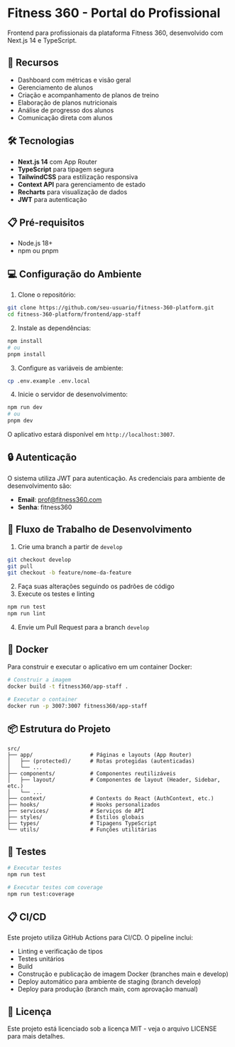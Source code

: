 # Fitness 360 - Portal do Profissional

Frontend para profissionais da plataforma Fitness 360, desenvolvido com Next.js 14 e TypeScript.

## 🚀 Recursos

- Dashboard com métricas e visão geral
- Gerenciamento de alunos
- Criação e acompanhamento de planos de treino
- Elaboração de planos nutricionais
- Análise de progresso dos alunos
- Comunicação direta com alunos

## 🛠️ Tecnologias

- **Next.js 14** com App Router
- **TypeScript** para tipagem segura
- **TailwindCSS** para estilização responsiva
- **Context API** para gerenciamento de estado
- **Recharts** para visualização de dados
- **JWT** para autenticação

## 📋 Pré-requisitos

- Node.js 18+
- npm ou pnpm

## 💻 Configuração do Ambiente

1. Clone o repositório:
```bash
git clone https://github.com/seu-usuario/fitness-360-platform.git
cd fitness-360-platform/frontend/app-staff
```

2. Instale as dependências:
```bash
npm install
# ou
pnpm install
```

3. Configure as variáveis de ambiente:
```bash
cp .env.example .env.local
```

4. Inicie o servidor de desenvolvimento:
```bash
npm run dev
# ou
pnpm dev
```

O aplicativo estará disponível em `http://localhost:3007`.

## 🔒 Autenticação

O sistema utiliza JWT para autenticação. As credenciais para ambiente de desenvolvimento são:

- **Email**: prof@fitness360.com
- **Senha**: fitness360

## 🔄 Fluxo de Trabalho de Desenvolvimento

1. Crie uma branch a partir de `develop`
```bash
git checkout develop
git pull
git checkout -b feature/nome-da-feature
```

2. Faça suas alterações seguindo os padrões de código
3. Execute os testes e linting
```bash
npm run test
npm run lint
```

4. Envie um Pull Request para a branch `develop`

## 🐳 Docker

Para construir e executar o aplicativo em um container Docker:

```bash
# Construir a imagem
docker build -t fitness360/app-staff .

# Executar o container
docker run -p 3007:3007 fitness360/app-staff
```

## 📦 Estrutura do Projeto

```
src/
├── app/                  # Páginas e layouts (App Router)
│   ├── (protected)/      # Rotas protegidas (autenticadas)
│   └── ...
├── components/           # Componentes reutilizáveis
│   ├── layout/           # Componentes de layout (Header, Sidebar, etc.)
│   └── ...
├── context/              # Contexts do React (AuthContext, etc.)
├── hooks/                # Hooks personalizados
├── services/             # Serviços de API
├── styles/               # Estilos globais
├── types/                # Tipagens TypeScript
└── utils/                # Funções utilitárias
```

## 🧪 Testes

```bash
# Executar testes
npm run test

# Executar testes com coverage
npm run test:coverage
```

## 📋 CI/CD

Este projeto utiliza GitHub Actions para CI/CD. O pipeline inclui:

- Linting e verificação de tipos
- Testes unitários
- Build
- Construção e publicação de imagem Docker (branches main e develop)
- Deploy automático para ambiente de staging (branch develop)
- Deploy para produção (branch main, com aprovação manual)

## 📝 Licença

Este projeto está licenciado sob a licença MIT - veja o arquivo LICENSE para mais detalhes. 
